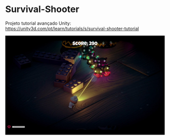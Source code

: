 # Survival-Shooter

Projeto tutorial avançado Unity: https://unity3d.com/pt/learn/tutorials/s/survival-shooter-tutorial

![](survivalshooter.jpg)
